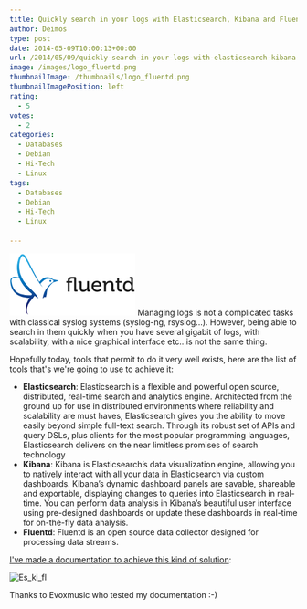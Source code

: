 ```yaml
---
title: Quickly search in your logs with Elasticsearch, Kibana and Fluentd
author: Deimos
type: post
date: 2014-05-09T10:00:13+00:00
url: /2014/05/09/quickly-search-in-your-logs-with-elasticsearch-kibana-and-fluentd/
image: /images/logo_fluentd.png
thumbnailImage: /thumbnails/logo_fluentd.png
thumbnailImagePosition: left
rating:
  - 5
votes:
  - 2
categories:
  - Databases
  - Debian
  - Hi-Tech
  - Linux
tags:
  - Databases
  - Debian
  - Hi-Tech
  - Linux

---
```

![Fluentd_logo](/images/logo_fluentd.png)
Managing logs is not a complicated tasks with classical syslog systems (syslog-ng, rsyslog...). However, being able to search in them quickly when you have several gigabit of logs, with scalability, with a nice graphical interface etc...is not the same thing.

Hopefully today, tools that permit to do it very well exists, here are the list of tools that's we're going to use to achieve it:

  * **Elasticsearch**: Elasticsearch is a flexible and powerful open source, distributed, real-time search and analytics engine. Architected from the ground up for use in distributed environments where reliability and scalability are must haves, Elasticsearch gives you the ability to move easily beyond simple full-text search. Through its robust set of APIs and query DSLs, plus clients for the most popular programming languages, Elasticsearch delivers on the near limitless promises of search technology
  * **Kibana**: Kibana is Elasticsearch’s data visualization engine, allowing you to natively interact with all your data in Elasticsearch via custom dashboards. Kibana’s dynamic dashboard panels are savable, shareable and exportable, displaying changes to queries into Elasticsearch in real-time. You can perform data analysis in Kibana’s beautiful user interface using pre-designed dashboards or update these dashboards in real-time for on-the-fly data analysis.
  * **Fluentd**: Fluentd is an open source data collector designed for processing data streams.

[I've made a documentation to achieve this kind of solution](http://wiki.deimos.fr/Fluentd:_quickly_search_in_your_logs_with_Elasticsearch,_Kibana_and_Fluentd):

![Es_ki_fl](https://wiki.deimos.fr/images/e/e7/Es_ki_fl.png)

Thanks to Evoxmusic who tested my documentation :-)